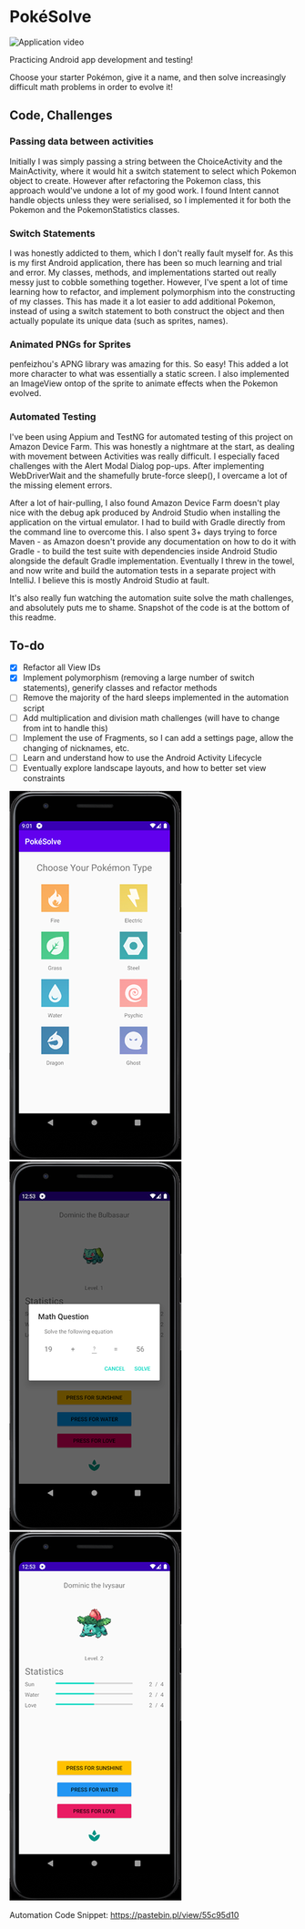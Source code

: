 # PokéSolve

![Application video](https://media.giphy.com/media/MCXcBlkO5HGY61Mv5x/giphy.gif)

Practicing Android app development and testing!

Choose your starter Pokémon, give it a name, and then solve increasingly difficult math problems in order to evolve it!

<h2>Code, Challenges</h2>
<h3>Passing data between activities</h3>
Initially I was simply passing a string between the ChoiceActivity and the MainActivity, where it would hit a switch statement to select which Pokemon object to create.
However after refactoring the Pokemon class, this approach would've undone a lot of my good work. I found Intent cannot handle objects unless they were serialised, so I implemented it for both the Pokemon and the PokemonStatistics classes.

<h3>Switch Statements</h3>
I was honestly addicted to them, which I don't really fault myself for. As this is my first Android application, there has been so much learning and trial and error. My classes, methods, and implementations started out really messy just to cobble something together. However, I've spent a lot of time learning how to refactor, and implement polymorphism into the constructing of my classes. This has made it a lot easier to add additional Pokemon, instead of using a switch statement to both construct the object and then actually populate its unique data (such as sprites, names).

<h3>Animated PNGs for Sprites</h3>
penfeizhou's APNG library was amazing for this. So easy!
This added a lot more character to what was essentially a static screen. I also implemented an ImageView ontop of the sprite to animate effects when the Pokemon evolved.

<h3>Automated Testing</h3>
I've been using Appium and TestNG for automated testing of this project on Amazon Device Farm. This was honestly a nightmare at the start, as dealing with movement between Activities was really difficult. I especially faced challenges with the Alert Modal Dialog pop-ups. After implementing WebDriverWait and the shamefully brute-force sleep(), I overcame a lot of the missing element errors.

After a lot of hair-pulling, I also found Amazon Device Farm doesn't play nice with the debug apk produced by Android Studio when installing the application on the virtual emulator. I had to build with Gradle directly from the command line to overcome this.
I also spent 3+ days trying to force Maven - as Amazon doesn't provide any documentation on how to do it with Gradle - to build the test suite with dependencies inside Android Studio alongside the default Gradle implementation. Eventually I threw in the towel, and now write and build the automation tests in a separate project with IntelliJ. I believe this is mostly Android Studio at fault.

It's also really fun watching the automation suite solve the math challenges, and absolutely puts me to shame.
Snapshot of the code is at the bottom of this readme.

<h2>To-do</h2>

- [x] Refactor all View IDs
- [x] Implement polymorphism (removing a large number of switch statements), generify classes and refactor methods
- [ ] Remove the majority of the hard sleeps implemented in the automation script
- [ ] Add multiplication and division math challenges (will have to change from int to handle this)
- [ ] Implement the use of Fragments, so I can add a settings page, allow the changing of nicknames, etc.
- [ ] Learn and understand how to use the Android Activity Lifecycle
- [ ] Eventually explore landscape layouts, and how to better set view constraints

![Application image](screenshot_1.png)
![Application image](screenshot_2.png)
![Application image](screenshot_3.png)

Automation Code Snippet: https://pastebin.pl/view/55c95d10
